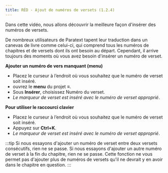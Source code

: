 ```yaml
---
title: RÉD - Ajout de numéros de versets (1.2.4)
---
```


Dans cette vidéo, nous allons découvrir la meilleure façon d'insérer des numéros de versets.

De nombreux utilisateurs de Paratext tapent leur traduction dans un canevas de livre comme celui-ci, qui comprend tous les numéros de chapitres et de versets dont ils ont besoin au départ. Cependant, il arrive toujours des moments où vous avez besoin d'insérer un numéro de verset.

**Ajouter un numéro de vers manquant (menu)**

-   Placez le curseur à l’endroit où vous souhaitez que le numéro de verset soit inséré.
-   ouvrez le **menu** du projet **≡**.
-   Sous **Insérer**, choisissez Numéro du verset.  
   -  *Le marqueur de verset est inséré avec le numéro de verset approprié*.

**Pour utiliser le raccourci clavier**

-   Placez le curseur à l’endroit où vous souhaitez que le numéro de verset soit inséré.
-   Appuyez sur **Ctrl+K**.  
   -  *Le marqueur de verset est inséré avec le numéro de verset approprié*.

:::tip
Si nous essayons d'ajouter un numéro de verset entre deux versets consécutifs, rien ne se passe. Si nous essayons d'ajouter un autre numéro de verset à la fin du chapitre, rien ne se passe. Cette fonction ne vous permet pas d'ajouter plus de numéros de versets qu'il ne devrait y en avoir dans le chapitre en question.
:::
